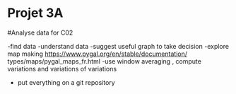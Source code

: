 # Projet 3A
#Analyse data for C02

-find data
-understand data
-suggest useful graph to take decision
-explore map making https://www.pygal.org/en/stable/documentation/
types/maps/pygal_maps_fr.html
-use window averaging , compute variations and variations of variations
- put everything on a git repository
